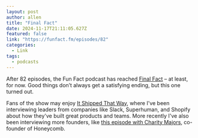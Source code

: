 ```yaml
---
layout: post
author: allen
title: "Final Fact"
date: 2024-11-17T21:11:05.627Z
featured: false
link: "https://funfact.fm/episodes/82"
categories:
  - Link
tags:
  - podcasts
---
```


After 82 episodes, the Fun Fact podcast has reached [Final Fact](https://funfact.fm/episodes/82) – at least, for now. Good things don’t always get a satisfying ending, but this one turned out.

Fans of the show may enjoy [It Shipped That Way](https://www.itshipped.fm/), where I've been interviewing leaders from companies like Slack, Superhuman, and Shopify about how they've built great products and teams. More recently I've also been interviewing more founders, like [this episode with Charity Majors](https://www.itshipped.fm/episodes/19), co-founder of Honeycomb.
